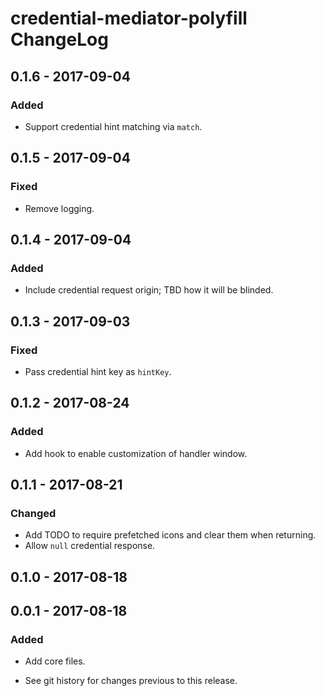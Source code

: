 # credential-mediator-polyfill ChangeLog

## 0.1.6 - 2017-09-04

### Added
- Support credential hint matching via `match`.

## 0.1.5 - 2017-09-04

### Fixed
- Remove logging.

## 0.1.4 - 2017-09-04

### Added
- Include credential request origin; TBD how
  it will be blinded.

## 0.1.3 - 2017-09-03

### Fixed
- Pass credential hint key as `hintKey`.

## 0.1.2 - 2017-08-24

### Added
- Add hook to enable customization of handler window.

## 0.1.1 - 2017-08-21

### Changed
- Add TODO to require prefetched icons and clear them when returning.
- Allow `null` credential response.

## 0.1.0 - 2017-08-18

## 0.0.1 - 2017-08-18

### Added
- Add core files.

- See git history for changes previous to this release.
